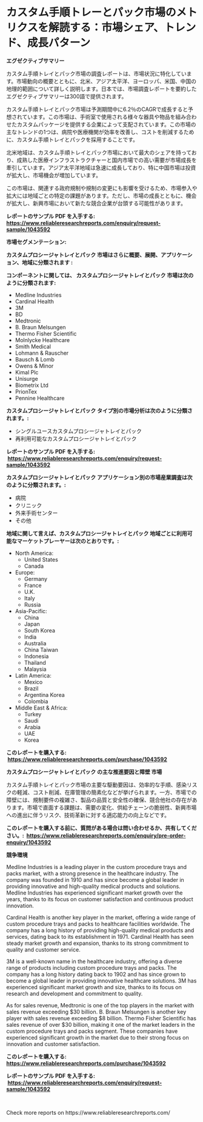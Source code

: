 <p><h1>カスタム手順トレーとパック市場のメトリクスを解読する：市場シェア、トレンド、成長パターン</h1></p><p><strong>エグゼクティブサマリー</strong></p>
<p><p>カスタム手順トレイとパック市場の調査レポートは、市場状況に特化しています。市場動向の概要とともに、北米、アジア太平洋、ヨーロッパ、米国、中国の地理的範囲について詳しく説明します。日本では、市場調査レポートを要約したエグゼクティブサマリーは300語で提供されます。</p><p>カスタム手順トレイとパック市場は予測期間中に6.2％のCAGRで成長すると予想されています。この市場は、手術室で使用される様々な器具や物品を組み合わせたカスタムパッケージを提供する企業によって支配されています。この市場の主なトレンドの1つは、病院や医療機関が効率を改善し、コストを削減するために、カスタム手順トレイとパックを採用することです。</p><p>北米地域は、カスタム手順トレイとパック市場において最大のシェアを持っており、成熟した医療インフラストラクチャーと国内市場での高い需要が市場成長を牽引しています。アジア太平洋地域は急速に成長しており、特に中国市場は投資が拡大し、市場機会が増加しています。</p><p>この市場は、関連する政府規制や規制の変更にも影響を受けるため、市場参入や拡大には地域ごとの特定の課題があります。ただし、市場の成長とともに、機会が拡大し、新興市場において新たな競合企業が台頭する可能性があります。</p></p>
<p><strong>レポートのサンプル PDF を入手する: <a href="https://www.reliableresearchreports.com/enquiry/request-sample/1043592">https://www.reliableresearchreports.com/enquiry/request-sample/1043592</a></strong></p>
<p><strong>市場セグメンテーション:</strong></p>
<p><strong> カスタムプロシージャトレイとパック 市場はさらに概要、展開、アプリケーション、地域に分類されます :</strong></p>
<p><strong>コンポーネントに関しては、 カスタムプロシージャトレイとパック 市場は次のように分類されます: &nbsp;</strong></p>
<p><ul><li>Medline Industries</li><li>Cardinal Health</li><li>3M</li><li>BD</li><li>Medtronic</li><li>B. Braun Melsungen</li><li>Thermo Fisher Scientific</li><li>Molnlycke Healthcare</li><li>Smith Medical</li><li>Lohmann & Rauscher</li><li>Bausch & Lomb</li><li>Owens & Minor</li><li>Kimal Plc</li><li>Unisurge</li><li>Biometrix Ltd</li><li>PrionTex</li><li>Pennine Healthcare</li></ul></p>
<p><strong> カスタムプロシージャトレイとパック タイプ別の市場分析は次のように分類されます。:</strong></p>
<p><ul><li>シングルユースカスタムプロシージャトレイとパック</li><li>再利用可能なカスタムプロシージャトレイとパック</li></ul></p>
<p><strong>レポートのサンプル PDF を入手する: &nbsp;<a href="https://www.reliableresearchreports.com/enquiry/request-sample/1043592">https://www.reliableresearchreports.com/enquiry/request-sample/1043592</a></strong></p>
<p><strong> カスタムプロシージャトレイとパック アプリケーション別の市場産業調査は次のように分類されます。:</strong></p>
<p><ul><li>病院</li><li>クリニック</li><li>外来手術センター</li><li>その他</li></ul></p>
<p><strong>地域に関して言えば、カスタムプロシージャトレイとパック 地域ごとに利用可能なマーケットプレーヤーは次のとおりです。:</strong></p>
<p><ul>
    <li>
        North America:
        <ul>
            <li>United States</li>
            <li>Canada</li>
        </ul>
    </li>
    <li>
        Europe:
        <ul>
            <li>Germany</li>
            <li>France</li>
            <li>U.K.</li>
            <li>Italy</li>
            <li>Russia</li>
        </ul>
    </li>
    <li>
        Asia-Pacific:
        <ul>
            <li>China</li>
            <li>Japan</li>
            <li>South Korea</li>
            <li>India</li>
            <li>Australia</li>
            <li>China Taiwan</li>
            <li>Indonesia</li>
            <li>Thailand</li>
            <li>Malaysia</li>
        </ul>
    </li>
    <li>
        Latin America:
        <ul>
            <li>Mexico</li>
            <li>Brazil</li>
            <li>Argentina Korea</li>
            <li>Colombia</li>
        </ul>
    </li>
    <li>
        Middle East & Africa:
        <ul>
            <li>Turkey</li>
            <li>Saudi</li>
            <li>Arabia</li>
            <li>UAE</li>
            <li>Korea</li>
        </ul>
    </li>
    </ul></p>
<p><strong>このレポートを購入する: &nbsp;<a href="https://www.reliableresearchreports.com/purchase/1043592">https://www.reliableresearchreports.com/purchase/1043592</a></strong></p>
<p><strong>カスタムプロシージャトレイとパック の主な推進要因と障壁 市場</strong></p>
<p><p>カスタム手順トレイとパック市場の主要な駆動要因は、効率的な手順、感染リスクの軽減、コスト削減、在庫管理の簡素化などが挙げられます。一方、市場での障壁には、規制要件の複雑さ、製品の品質と安全性の確保、競合他社の存在があります。市場で直面する課題は、需要の変化、供給チェーンの脆弱性、新興市場への進出に伴うリスク、技術革新に対する適応能力の向上などです。</p></p>
<p><strong>このレポートを購入する前に、質問がある場合は問い合わせるか、共有してください。:&nbsp; <a href="https://www.reliableresearchreports.com/enquiry/pre-order-enquiry/1043592">https://www.reliableresearchreports.com/enquiry/pre-order-enquiry/1043592</a></strong></p>
<p><strong>競争環境</strong></p>
<p><p>Medline Industries is a leading player in the custom procedure trays and packs market, with a strong presence in the healthcare industry. The company was founded in 1910 and has since become a global leader in providing innovative and high-quality medical products and solutions. Medline Industries has experienced significant market growth over the years, thanks to its focus on customer satisfaction and continuous product innovation.</p><p>Cardinal Health is another key player in the market, offering a wide range of custom procedure trays and packs to healthcare facilities worldwide. The company has a long history of providing high-quality medical products and services, dating back to its establishment in 1971. Cardinal Health has seen steady market growth and expansion, thanks to its strong commitment to quality and customer service.</p><p>3M is a well-known name in the healthcare industry, offering a diverse range of products including custom procedure trays and packs. The company has a long history dating back to 1902 and has since grown to become a global leader in providing innovative healthcare solutions. 3M has experienced significant market growth and size, thanks to its focus on research and development and commitment to quality.</p><p>As for sales revenue, Medtronic is one of the top players in the market with sales revenue exceeding $30 billion. B. Braun Melsungen is another key player with sales revenue exceeding $8 billion. Thermo Fisher Scientific has sales revenue of over $30 billion, making it one of the market leaders in the custom procedure trays and packs segment. These companies have experienced significant growth in the market due to their strong focus on innovation and customer satisfaction.</p></p>
<p><strong>このレポートを購入する: &nbsp; <a href="https://www.reliableresearchreports.com/purchase/1043592">https://www.reliableresearchreports.com/purchase/1043592</a></strong></p>
<p><strong>レポートのサンプル PDF を入手する: &nbsp;<a href="https://www.reliableresearchreports.com/enquiry/request-sample/1043592">https://www.reliableresearchreports.com/enquiry/request-sample/1043592</a></strong><strong></strong></p>
<p>&nbsp;</p>
<p>Check more reports on https://www.reliableresearchreports.com/</p>